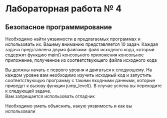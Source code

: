# Лабораторная работа № 4
## Безопасное программирование

Необходимо найти уязвимости в предлагаемых программах и использовать их. Вашему вниманию представляется 10 задач. Каждая задача представлена двумя файлами:
файл исходного кода, который содержит функцию main() консольного приложения
консольное приложение, полученное из соответствующего файла исходного кода
 
Вы должны начать с первого уровня и двигаться к следуюшему. На каждом уровне вам необходимо изучить исходный код и запустить соответствующую программу с такими входными данными, которые приведут к вызову функции jump_level(). В случае успеха вы переходите к следующей задаче.  
Вам запрещается использовать отладчик 
 
Необходимо уметь объяснить, какую уязвимость и как вы использовали 

